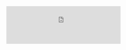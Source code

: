 <iframe src="https://majingcuhk.github.io/references/COLING-2022.pdf" style="width:300px; height:100px;" frameborder="0"></iframe>

